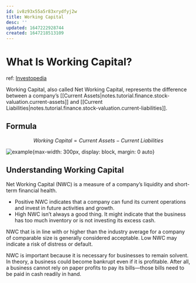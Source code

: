 ```yaml
---
id: iv8z93x55a5r83xrydfyj2w
title: Working Capital
desc: ''
updated: 1647222928744
created: 1647218513109
---
```

# What Is Working Capital?
ref: [Investopedia](https://www.investopedia.com/terms/w/workingcapital.asp)

Working Capital, also called Net Working Capital, represents the difference between a company’s [[Current Assets|notes.tutorial.finance.stock-valuation.current-assets]] and [[Current Liabilities|notes.tutorial.finance.stock-valuation.current-liabilities]].

## Formula

$$Working\ Capital = Current\ Assets - Current\ Liabilities$$

![example](https://www.investopedia.com/thmb/-QbcGDDxaYRQ4cYDzR-zR3Uz46w=/660x0/filters:no_upscale():max_bytes(150000):strip_icc():format(webp)/WORKINGCAPITALFINALJPEG-4ca1faa51a5b47098914e9e58d739958.jpg){max-width: 300px, display: block, margin: 0 auto}

## Understanding Working Capital

Net Working Capital (NWC) is a measure of a company’s liquidity and short-term financial health.
- Positive NWC indicates that a company can fund its current operations and invest in future activities and growth.
- High NWC isn’t always a good thing. It might indicate that the business has too much inventory or is not investing its excess cash.

NWC that is in line with or higher than the industry average for a company of comparable size is generally considered acceptable. Low NWC may indicate a risk of distress or default.

NWC is important because it is necessary for businesses to remain solvent. In theory, a business could become bankrupt even if it is profitable. After all, a business cannot rely on paper profits to pay its bills—those bills need to be paid in cash readily in hand.
